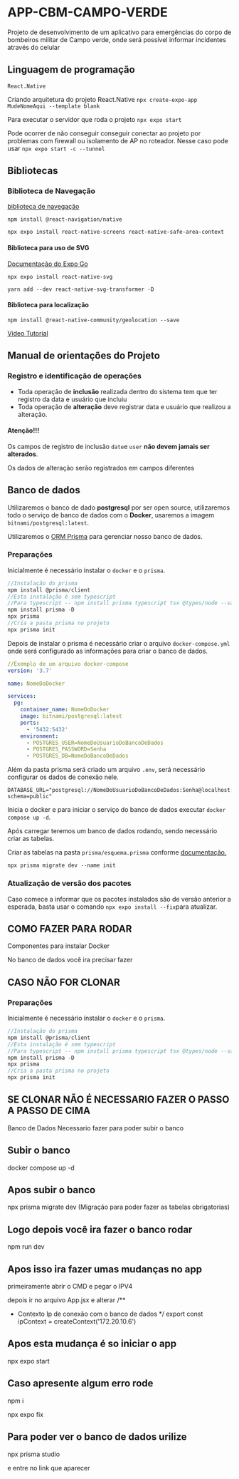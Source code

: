 # APP-CBM-CAMPO-VERDE

Projeto de desenvolvimento de um aplicativo para emergências do corpo de bombeiros militar de Campo verde, onde será possível informar incidentes através do celular

## Linguagem de programação

`React.Native`

Criando arquitetura do projeto React.Native
`npx create-expo-app MudeNomeAqui --template blank`

Para executar o servidor que roda o projeto `npx expo start`

Pode ocorrer de não conseguir conseguir conectar ao projeto por problemas com firewall ou isolamento de AP no roteador.
Nesse caso pode usar `npx expo start -c --tunnel`

## Bibliotecas

### Biblioteca de Navegação

[biblioteca de navegação](https://reactnavigation.org/)

`npm install @react-navigation/native`

`npx expo install react-native-screens react-native-safe-area-context`

#### Biblioteca para uso de SVG

[Documentação do Expo Go](https://docs.expo.dev/versions/latest/sdk/svg/)

`npx expo install react-native-svg`

`yarn add --dev react-native-svg-transformer -D`

#### Biblioteca para localização

`npm install @react-native-community/geolocation --save`

[Video Tutorial](https://www.youtube.com/watch?v=7DY1tHHudtM)

## Manual de orientações do Projeto

### Registro e identificação de operações

* Toda operação de **inclusão**  realizada dentro do sistema tem que ter registro da data e usuário que incluiu
* Toda operação de **alteração** deve registrar data e usuário que realizou a alteração.

#### Atenção!!!

Os campos de registro de inclusão `date`e `user` **não devem jamais ser alterados**.

Os dados de alteração serão registrados em campos diferentes

## Banco de dados

Utilizaremos o banco de dado **postgresql** por ser open source, utilizaremos todo o serviço de banco de dados com o **Docker**, usaremos a imagem `bitnami/postgresql:latest`.

Utilizaremos o [ORM Prisma](https://www.prisma.io/docs/getting-started/setup-prisma/start-from-scratch) para gerenciar nosso banco de dados.

### Preparações

Inicialmente é necessário instalar o `docker` e o `prisma`.

```javascript
//Instalação do prisma
npm install @prisma/client
//Esta instalação é sem typescript
//Para typescript -- npm install prisma typescript tsx @types/node --save-dev
npm install prisma -D
npx prisma
//Cria a pasta prisma no projeto
npx prisma init
```

Depois de instalar o prisma é necessário criar o arquivo `docker-compose.yml` onde será configurado as informações para criar o banco de dados.

```yml
//Exemplo de um arquivo docker-compose
version: '3.7'

name: NomeDoDocker

services:
  pg:
    container_name: NomeDoDocker
    image: bitnami/postgresql:latest
    ports:
      - '5432:5432'
    environment:
      - POSTGRES_USER=NomeDoUsuarioDoBancoDeDados
      - POSTGRES_PASSWORD=Senha
      - POSTGRES_DB=NomeDoBancoDeDados
```

Além da pasta prisma será criado um arquivo `.env`,  será necessário configurar os dados de conexão nele.

```env
DATABASE_URL="postgresql://NomeDoUsuarioDoBancoDeDados:Senha@localhost:5432/NomeDoBancoDeDados?schema=public"
```

Inicia o docker e para iniciar o serviço do banco de dados executar `docker compose up -d`.

Após carregar teremos um banco de dados rodando, sendo necessário criar as tabelas.

Criar as tabelas na pasta `prisma/esquema.prisma` conforme [documentação.](https://www.prisma.io/docs/getting-started/setup-prisma/start-from-scratch/relational-databases/using-prisma-migrate-typescript-prismaPostgres?utm_source=docs)

``` node
npx prisma migrate dev --name init
```

### Atualização de versão dos pacotes

Caso comece a informar que os pacotes instalados são de versão anterior a esperada, basta usar o comando `npx expo install --fix`para atualizar.



## COMO FAZER PARA RODAR

Componentes para instalar Docker

No banco de dados você ira precisar fazer

## CASO NÃO FOR CLONAR

### Preparações

Inicialmente é necessário instalar o `docker` e o `prisma`.

```javascript
//Instalação do prisma
npm install @prisma/client
//Esta instalação é sem typescript
//Para typescript -- npm install prisma typescript tsx @types/node --save-dev
npm install prisma -D
npx prisma
//Cria a pasta prisma no projeto
npx prisma init
```
## SE CLONAR NÃO É NECESSARIO FAZER O PASSO A PASSO DE CIMA

Banco de Dados
Necessario fazer para poder subir o banco

## Subir o banco

docker compose up -d

## Apos subir o banco

npx prisma migrate dev (Migração para poder fazer as tabelas obrigatorias)

## Logo depois você ira fazer o banco rodar

npm run dev

## Apos isso ira fazer umas mudanças no app

primeiramente abrir o CMD e pegar o IPV4

depois ir no arquivo App.jsx e alterar
/**
 * Contexto Ip de conexão com o banco de dados
 */
export const ipContext = createContext('172.20.10.6')

## Apos esta mudança é so iniciar o app
npx expo start

## Caso apresente algum erro rode

npm i

npx expo fix

## Para poder ver o banco de dados urilize

npx prisma studio 

e entre no link que aparecer
